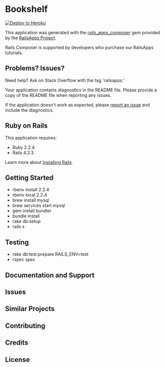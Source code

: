 Bookshelf
================

[![Deploy to Heroku](https://www.herokucdn.com/deploy/button.png)](https://heroku.com/deploy)

This application was generated with the [rails_apps_composer](https://github.com/RailsApps/rails_apps_composer) gem
provided by the [RailsApps Project](http://railsapps.github.io/).

Rails Composer is supported by developers who purchase our RailsApps tutorials.

Problems? Issues?
-----------

Need help? Ask on Stack Overflow with the tag 'railsapps.'

Your application contains diagnostics in the README file. Please provide a copy of the README file when reporting any issues.

If the application doesn't work as expected, please [report an issue](https://github.com/RailsApps/rails_apps_composer/issues)
and include the diagnostics.

Ruby on Rails
-------------

This application requires:

- Ruby 2.2.4
- Rails 4.2.3

Learn more about [Installing Rails](http://railsapps.github.io/installing-rails.html).

Getting Started
---------------

- rbenv install 2.2.4
- rbenv local 2.2.4
- brew install mysql
- brew services start mysql
- gem install bundler
- bundle install
- rake db:setup
- rails s

Testing
---------------

- rake db:test:prepare RAILS_ENV=test
- rspec spec


Documentation and Support
-------------------------

Issues
-------------

Similar Projects
----------------

Contributing
------------

Credits
-------

License
-------
